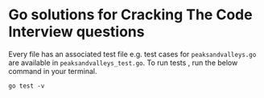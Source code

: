 # Go solutions for Cracking The Code Interview questions

Every file has an associated test file e.g. test cases for ```peaksandvalleys.go``` are available in ```peaksandvalleys_test.go```. To run tests , run the below command in your terminal.

 ```go test -v```